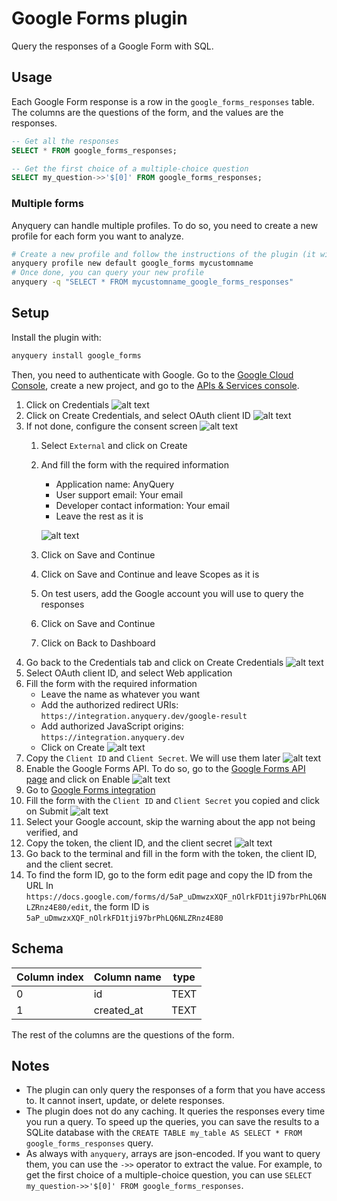 # Google Forms plugin

Query the responses of a Google Form with SQL.

## Usage

Each Google Form response is a row in the `google_forms_responses` table. The columns are the questions of the form, and the values are the responses.

```sql
-- Get all the responses
SELECT * FROM google_forms_responses;

-- Get the first choice of a multiple-choice question
SELECT my_question->>'$[0]' FROM google_forms_responses;
```

### Multiple forms

Anyquery can handle multiple profiles. To do so, you need to create a new profile for each form you want to analyze.

```bash
# Create a new profile and follow the instructions of the plugin (it will ask for the token, the client ID, the client secret, and the form ID)
anyquery profile new default google_forms mycustomname
# Once done, you can query your new profile
anyquery -q "SELECT * FROM mycustomname_google_forms_responses"
```

## Setup

Install the plugin with:

```bash
anyquery install google_forms
```

Then, you need to authenticate with Google. Go to the [Google Cloud Console](https://console.cloud.google.com/), create a new project, and go to the [APIs & Services console](https://console.cloud.google.com/apis/dashboard).

1. Click on Credentials
    ![alt text](https://cdn.jsdelivr.net/gh/julien040/anyquery@main/plugins/google_forms/images/identifier.png)
2. Click on Create Credentials, and select OAuth client ID
    ![alt text](https://cdn.jsdelivr.net/gh/julien040/anyquery@main/plugins/google_forms/images/create.png)
3. If not done, configure the consent screen
    ![alt text](https://cdn.jsdelivr.net/gh/julien040/anyquery@main/plugins/google_forms/images/consentScreen.png)
    1. Select `External` and click on Create
    2. And fill the form with the required information
        - Application name: AnyQuery
        - User support email: Your email
        - Developer contact information: Your email
        - Leave the rest as it is

        ![alt text](https://cdn.jsdelivr.net/gh/julien040/anyquery@main/plugins/google_forms/images/consentFilled.png)
    3. Click on Save and Continue
    4. Click on Save and Continue and leave Scopes as it is
    5. On test users, add the Google account you will use to query the responses
    6. Click on Save and Continue
    7. Click on Back to Dashboard
4. Go back to the Credentials tab and click on Create Credentials
    ![alt text](https://cdn.jsdelivr.net/gh/julien040/anyquery@main/plugins/google_forms/images/createCredentials.png)
5. Select OAuth client ID, and select Web application
6. Fill the form with the required information
    - Leave the name as whatever you want
    - Add the authorized redirect URIs: `https://integration.anyquery.dev/google-result`
    - Add authorized JavaScript origins: `https://integration.anyquery.dev`
    - Click on Create
    ![alt text](https://cdn.jsdelivr.net/gh/julien040/anyquery@main/plugins/google_forms/images/form_oAuth.png)
7. Copy the `Client ID` and `Client Secret`. We will use them later
    ![alt text](https://cdn.jsdelivr.net/gh/julien040/anyquery@main/plugins/google_forms/images/result.png)
8. Enable the Google Forms API. To do so, go to the [Google Forms API page](https://console.cloud.google.com/apis/library/forms.googleapis.com) and click on Enable
    ![alt text](https://cdn.jsdelivr.net/gh/julien040/anyquery@main/plugins/google_forms/images/enableAPI.png)
9. Go to [Google Forms integration](https://integration.anyquery.dev/google-forms)
10. Fill the form with the `Client ID` and `Client Secret` you copied and click on Submit
    ![alt text](https://cdn.jsdelivr.net/gh/julien040/anyquery@main/plugins/google_forms/images/form_integration.png)
11. Select your Google account, skip the warning about the app not being verified, and
12. Copy the token, the client ID, and the client secret
    ![alt text](https://cdn.jsdelivr.net/gh/julien040/anyquery@main/plugins/google_forms/images/token.png)
13. Go back to the terminal and fill in the form with the token, the client ID, and the client secret.
14. To find the form ID, go to the form edit page and copy the ID from the URL
   In `https://docs.google.com/forms/d/5aP_uDmwzxXQF_nOlrkFD1tji97brPhLQ6NLZRnz4E80/edit`, the form ID is `5aP_uDmwzxXQF_nOlrkFD1tji97brPhLQ6NLZRnz4E80`

## Schema

| Column index | Column name | type |
| ------------ | ----------- | ---- |
| 0            | id          | TEXT |
| 1            | created_at  | TEXT |

The rest of the columns are the questions of the form.

## Notes

- The plugin can only query the responses of a form that you have access to. It cannot insert, update, or delete responses.
- The plugin does not do any caching. It queries the responses every time you run a query. To speed up the queries, you can save the results to a SQLite database with the `CREATE TABLE my_table AS SELECT * FROM google_forms_responses` query.
- As always with `anyquery`, arrays are json-encoded. If you want to query them, you can use the `->>` operator to extract the value. For example, to get the first choice of a multiple-choice question, you can use `SELECT my_question->>'$[0]' FROM google_forms_responses`.
